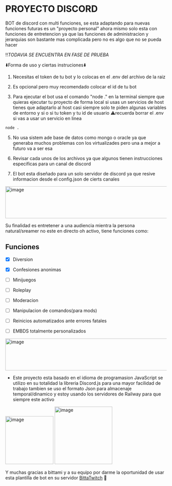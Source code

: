 # PROYECTO DISCORD

BOT de discord con multi funciones, se esta adaptando para nuevas funciones futuras es un "proyecto personal" ahora mismo solo esta con funciones de entretencion ya que las funciones
de administracion y jerarquias son bastante mas complicada pero no es algo que no se pueda hacer

‼️*TODAVIA SE ENCUENTRA EN FASE DE PRUEBA*

⬇️Forma de uso y ciertas instruciones⬇️ 

1. Necesitas el token de tu bot y lo colocas en el .env del archivo de la raiz

2. Es opcional pero muy recomendado colocar el id de tu bot

3. Para ejecutar el bot usa el comando "node ." en la terminal siempre que quieras ejecutar tu proyecto de forma local si usas un servicios de host tienes que adaptarlo al host
casi siempre solo te piden algunas variables de entorno y si o si tu token y tu id de usuario ⚠️recuerda borrar el .env si vas a usar un servicio en linea
```bash
node .
```

5. No usa sistem ade base de datos como mongo o oracle ya que generaba muchos problemas con los virtualizades pero una a mejor a futuro va a ser esa

6. Revisar cada unos de los archivos ya que algunos tienen instrucciones especificas para un canal de discord

7. El bot esta diseñado para un solo servidor de discord ya que resive informacion desde el config.json de cierts canales

<img width="1000" height="100" alt="image" src="https://github.com/user-attachments/assets/515549f3-f49b-4422-b04d-c78a85e1d711" />

Su finalidad es entretener a una audiencia mientra la persona natural/sreamer no este en directo oh activo, tiene funciones como:


## Funciones

- [x] Diversion

- [x] Confesiones anonimas

- [ ] Minijuegos
  
- [ ] Roleplay

- [ ] Moderacion

- [ ] Manipulacion de comandos(para mods)

- [ ] Reinicios automatizados ante errores fatales

- [ ] EMBDS totalmente personalizados
  

<img width="1000" height="100" alt="image" src="https://github.com/user-attachments/assets/6ed332b7-583c-4c52-9993-a483c5aad8de" />



* Este proyecto esta basado en el idioma de programasion JavaScript se utilizo en su totalidad la libreria Discord.js para una mayor facilidad de trabajo
tambien se uso el formato Json para almacenaje temporal/dinamico y estoy usando los servidores de Railway para que siempre este activo


<img width="150" height="150" alt="image" src="https://github.com/user-attachments/assets/965f3412-664c-42ac-9910-44170e5e5d5f" /> <img width="180" height="180" alt="image" src="https://github.com/user-attachments/assets/56ad7682-a17c-47f3-82bb-6649cdfa7661" />


Y muchas gracias a bittami y a su equipo por darme la oportunidad de usar esta plantilla de bot en su servidor [BittaTwitch] 🐇



<!--
Enlaces
-->
[BittaTwitch]: https://www.twitch.tv/bittami



